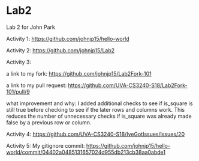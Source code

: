 # Lab2
Lab 2 for John Park

Activity 1: https://github.com/johnjp15/hello-world

Activity 2: https://github.com/johnjp15/Lab2

Activity 3:

a link to my fork: https://github.com/johnjp15/Lab2Fork-101
 
a link to my pull request: https://github.com/UVA-CS3240-S18/Lab2Fork-101/pull/9
  
what improvement and why: I added additional checks to see if is_square is still true before checking to see if the later rows and columns work. This reduces the number of unnecessary checks if is_square was already made false by a previous row or column.


Activity 4: https://github.com/UVA-CS3240-S18/IveGotIssues/issues/20

Activity 5: My gitignore commit: https://github.com/johnjp15/hello-world/commit/04402a0485131657024d955db213cb38aa0abde1
